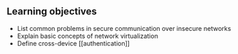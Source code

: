## Learning objectives
- List common problems in secure communication over insecure networks
- Explain basic concepts of network virtualization
- Define cross-device [[authentication]]
